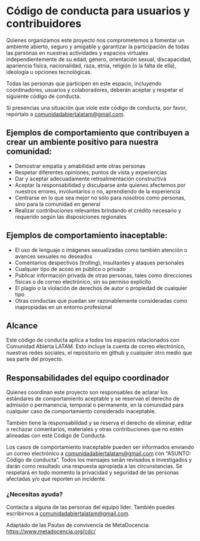 # Código de conducta para usuarios y contribuidores

Quienes organizamos este proyecto nos comprometemos a fomentar un ambiente abierto, seguro y amigable y garantizar la participación de todas las personas en nuestras actividades y espacios virtuales independientemente de su edad, género, orientación sexual, discapacidad, apariencia física, nacionalidad, raza, etnia, religión (o la falta de ella), ideología u opciones tecnológicas.

Todas las personas que participen en este espacio, incluyendo coordinadores, usuarios y colaboradores, deberán aceptar y respetar el siguiente código de conducta.

Si presencias una situación que viole este código de conducta, por favor, reportalo a comunidadabiertalatam@gmail.com.

## Ejemplos de comportamiento que contribuyen a crear un ambiente positivo para nuestra comunidad:

- Demostrar empatía y amabilidad ante otras personas
- Respetar diferentes opiniones, puntos de vista y experiencias
- Dar y aceptar adecuadamente retroalimentación constructiva
- Aceptar la responsabilidad y disculparse ante quienes afectemos por nuestros errores, involuntarios o no, aprendiendo de la experiencia
- Centrarse en lo que sea mejor no sólo para nosotros como personas, sino para la comunidad en general
- Realizar contribuciones relevantes brindando el crédito necesario y requerido según las disposiciones regionales

## Ejemplos de comportamiento inaceptable:

- El uso de lenguaje o imágenes sexualizadas como también atención o avances sexuales no deseados
- Comentarios despectivos (trolling), insultantes y ataques personales
- Cualquier tipo de acoso en público o privado
- Publicar información privada de otras personas, tales como direcciones físicas o de correo electrónico, sin su permiso explícito
- El plagio o la violación de derechos de autor o propiedad de cualquier tipo
- Otras conductas que puedan ser razonablemente consideradas como inapropiadas en un entorno profesional

## Alcance
Este código de conducta aplica a todos los espacios relacionados con Comunidad Abierta LATAM. Esto incluye la cuenta de correo electrónico, nuestras redes sociales, el repositorio en github y cualquier otro medio que sea parte del proyecto. 

## Responsabilidades del equipo coordinador

Quienes coordinan este proyecto son responsables de aclarar los estándares de comportamiento aceptable y se reservan el derecho de admisión o permanencia, temporal o permanente, en la comunidad para cualquier caso de comportamiento considerado inaceptable.

También tiene la responsabilidad y se reserva el derecho de eliminar, editar o rechazar comentarios, materiales y otras contribuciones que no estén alineadas con este Código de Conducta.

Los casos de comportamiento inaceptable pueden ser informados enviando un correo electrónico a comunidadabiertalatam@gmail.com con “ASUNTO: Código de conducta”. Todos los mensajes serán revisados e investigados y darán como resultado una respuesta apropiada a las circunstancias. Se respetará en todo momento la privacidad y seguridad de las personas afectadas y/o que reporten un incidente.

### ¿Necesitas ayuda?
Contacta a alguna de las personas del equipo líder. También puedes escribirnos a comunidadabiertalatam@gmail.com.

Adaptado de las Pautas de convivencia de MetaDocencia: https://www.metadocencia.org/cdc/
